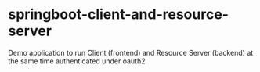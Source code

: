 # springboot-client-and-resource-server
Demo application to run Client (frontend) and Resource Server (backend) at the same time authenticated under oauth2

